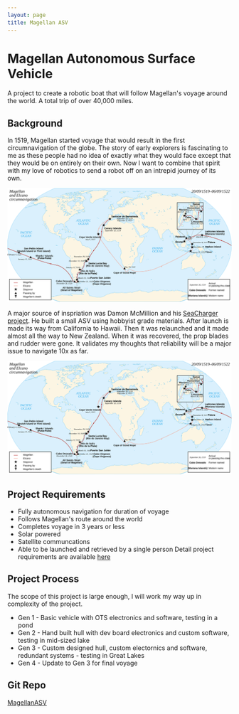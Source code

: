 ```yaml
---
layout: page
title: Magellan ASV
---
```

# Magellan Autonomous Surface Vehicle
A project to create a robotic boat that will follow Magellan's voyage around the world.  A total trip of over 40,000 miles.

## Background
In 1519, Magellan started voyage that would result in the first circumnavigation of the globe.  The story of early explorers is fascinating to me as these people had no idea of exactly what they would face except that they would be on entirely on their own.  Now I want to combine that spirit with my love of robotics to send a robot off on an intrepid journey of its own.

<img src="/assets/img/magellanasv_map.svg" width="1000">

A major source of inspriation was Damon McMillion and his [SeaCharger project](http://www.seacharger.com/).  He built a small ASV using hobbyist grade materials.  After launch is made its way from California to Hawaii.  Then it was relaunched and it made almost all the way to New Zealand.  When it was recovered, the prop blades and rudder were gone.  It validates my thoughts that reliability will be a major issue to navigate 10x as far.

<img src="/assets/img/magellanasv_map.svg" width="1000">

## Project Requirements
- Fully autonomous navigation for duration of voyage
- Follows Magellan's route around the world
- Completes voyage in 3 years or less
- Solar powered
- Satellite communcations
- Able to be launched and retrieved by a single person
Detail project requirements are available [here](https://github.com/pburgeson/magellanASV/wiki/Project-Requirements)

## Project Process
The scope of this project is large enough, I will work my way up in complexity of the project.
* Gen 1 - Basic vehicle with OTS electronics and software, testing in a pond
* Gen 2 - Hand built hull with dev board electronics and custom software, testing in mid-sized lake
* Gen 3 - Custom designed hull, custom electornics and software, redundant systems - testing in Great Lakes
* Gen 4 - Update to Gen 3 for final voyage

## Git Repo
[MagellanASV](https://github.com/pburgeson/magellanASV)
